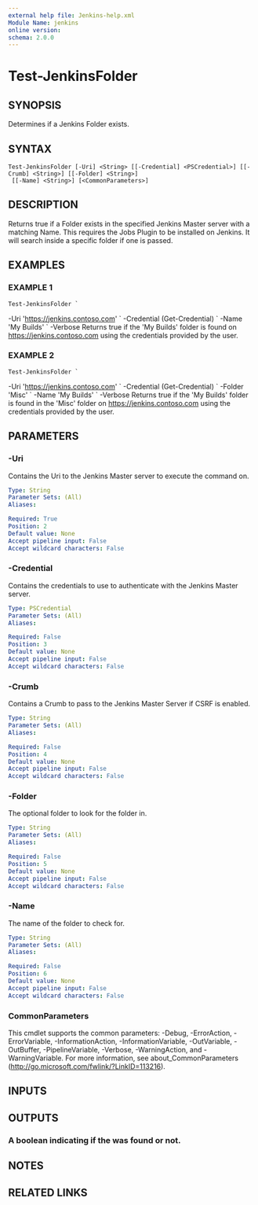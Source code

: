 ```yaml
---
external help file: Jenkins-help.xml
Module Name: jenkins
online version:
schema: 2.0.0
---
```


# Test-JenkinsFolder

## SYNOPSIS
Determines if a Jenkins Folder exists.

## SYNTAX

```
Test-JenkinsFolder [-Uri] <String> [[-Credential] <PSCredential>] [[-Crumb] <String>] [[-Folder] <String>]
 [[-Name] <String>] [<CommonParameters>]
```

## DESCRIPTION
Returns true if a Folder exists in the specified Jenkins Master server with a matching Name.
This requires the Jobs Plugin to be installed on Jenkins.
It will search inside a specific folder if one is passed.

## EXAMPLES

### EXAMPLE 1
```
Test-JenkinsFolder `
```

-Uri 'https://jenkins.contoso.com' \`
    -Credential (Get-Credential) \`
    -Name 'My Builds' \`
    -Verbose
Returns true if the 'My Builds' folder is found on https://jenkins.contoso.com using the
credentials provided by the user.

### EXAMPLE 2
```
Test-JenkinsFolder `
```

-Uri 'https://jenkins.contoso.com' \`
    -Credential (Get-Credential) \`
    -Folder 'Misc' \`
    -Name 'My Builds' \`
    -Verbose
Returns true if the 'My Builds' folder is found in the 'Misc' folder on https://jenkins.contoso.com using the
credentials provided by the user.

## PARAMETERS

### -Uri
Contains the Uri to the Jenkins Master server to execute the command on.

```yaml
Type: String
Parameter Sets: (All)
Aliases:

Required: True
Position: 2
Default value: None
Accept pipeline input: False
Accept wildcard characters: False
```

### -Credential
Contains the credentials to use to authenticate with the Jenkins Master server.

```yaml
Type: PSCredential
Parameter Sets: (All)
Aliases:

Required: False
Position: 3
Default value: None
Accept pipeline input: False
Accept wildcard characters: False
```

### -Crumb
Contains a Crumb to pass to the Jenkins Master Server if CSRF is enabled.

```yaml
Type: String
Parameter Sets: (All)
Aliases:

Required: False
Position: 4
Default value: None
Accept pipeline input: False
Accept wildcard characters: False
```

### -Folder
The optional folder to look for the folder in.

```yaml
Type: String
Parameter Sets: (All)
Aliases:

Required: False
Position: 5
Default value: None
Accept pipeline input: False
Accept wildcard characters: False
```

### -Name
The name of the folder to check for.

```yaml
Type: String
Parameter Sets: (All)
Aliases:

Required: False
Position: 6
Default value: None
Accept pipeline input: False
Accept wildcard characters: False
```

### CommonParameters
This cmdlet supports the common parameters: -Debug, -ErrorAction, -ErrorVariable, -InformationAction, -InformationVariable, -OutVariable, -OutBuffer, -PipelineVariable, -Verbose, -WarningAction, and -WarningVariable.
For more information, see about_CommonParameters (http://go.microsoft.com/fwlink/?LinkID=113216).

## INPUTS

## OUTPUTS

### A boolean indicating if the was found or not.

## NOTES

## RELATED LINKS
